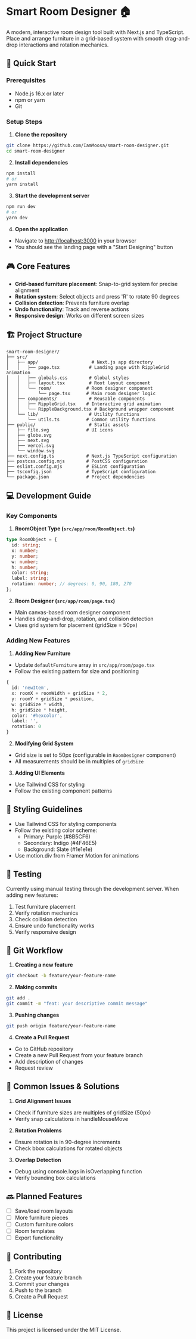 # Smart Room Designer 🏠

A modern, interactive room design tool built with Next.js and TypeScript. Place and arrange furniture in a grid-based system with smooth drag-and-drop interactions and rotation mechanics.

## 🚀 Quick Start

### Prerequisites
- Node.js 16.x or later
- npm or yarn
- Git

### Setup Steps

1. **Clone the repository**
```bash
git clone https://github.com/IamMoosa/smart-room-designer.git
cd smart-room-designer
```

2. **Install dependencies**
```bash
npm install
# or
yarn install
```

3. **Start the development server**
```bash
npm run dev
# or
yarn dev
```

4. **Open the application**
- Navigate to [http://localhost:3000](http://localhost:3000) in your browser
- You should see the landing page with a "Start Designing" button

## 🎮 Core Features

- **Grid-based furniture placement**: Snap-to-grid system for precise alignment
- **Rotation system**: Select objects and press 'R' to rotate 90 degrees
- **Collision detection**: Prevents furniture overlap
- **Undo functionality**: Track and reverse actions
- **Responsive design**: Works on different screen sizes

## 🏗️ Project Structure

```
smart-room-designer/
├── src/
│   ├── app/                    # Next.js app directory
│   │   ├── page.tsx           # Landing page with RippleGrid animation
│   │   ├── globals.css        # Global styles
│   │   ├── layout.tsx         # Root layout component
│   │   └── room/             # Room designer component
│   │       └── page.tsx      # Main room designer logic
│   ├── components/            # Reusable components
│   │   ├── RippleGrid.tsx    # Interactive grid animation
│   │   └── RippleBackground.tsx # Background wrapper component
│   └── lib/                   # Utility functions
│       └── utils.ts          # Common utility functions
├── public/                    # Static assets
│   ├── file.svg              # UI icons
│   ├── globe.svg
│   ├── next.svg
│   ├── vercel.svg
│   └── window.svg
├── next.config.ts            # Next.js TypeScript configuration
├── postcss.config.mjs        # PostCSS configuration
├── eslint.config.mjs         # ESLint configuration
├── tsconfig.json             # TypeScript configuration
└── package.json              # Project dependencies
```

## 💻 Development Guide

### Key Components

1. **RoomObject Type (`src/app/room/RoomObject.ts`)**
```typescript
type RoomObject = {
  id: string;
  x: number;
  y: number;
  w: number;
  h: number;
  color: string;
  label: string;
  rotation: number; // degrees: 0, 90, 180, 270
};
```

2. **Room Designer (`src/app/room/page.tsx`)**
- Main canvas-based room designer component
- Handles drag-and-drop, rotation, and collision detection
- Uses grid system for placement (gridSize = 50px)

### Adding New Features

1. **Adding New Furniture**
- Update `defaultFurniture` array in `src/app/room/page.tsx`
- Follow the existing pattern for size and positioning
```typescript
{
  id: 'newItem',
  x: roomX + roomWidth + gridSize * 2,
  y: roomY + gridSize * position,
  w: gridSize * width,
  h: gridSize * height,
  color: '#hexcolor',
  label: '',
  rotation: 0
}
```

2. **Modifying Grid System**
- Grid size is set to 50px (configurable in `RoomDesigner` component)
- All measurements should be in multiples of `gridSize`

3. **Adding UI Elements**
- Use Tailwind CSS for styling
- Follow the existing component patterns

## 🎨 Styling Guidelines

- Use Tailwind CSS for styling components
- Follow the existing color scheme:
  - Primary: Purple (#8B5CF6)
  - Secondary: Indigo (#4F46E5)
  - Background: Slate (#1e1e1e)
- Use motion.div from Framer Motion for animations

## 🧪 Testing

Currently using manual testing through the development server. When adding new features:
1. Test furniture placement
2. Verify rotation mechanics
3. Check collision detection
4. Ensure undo functionality works
5. Verify responsive design

## 📝 Git Workflow

1. **Creating a new feature**
```bash
git checkout -b feature/your-feature-name
```

2. **Making commits**
```bash
git add .
git commit -m "feat: your descriptive commit message"
```

3. **Pushing changes**
```bash
git push origin feature/your-feature-name
```

4. **Create a Pull Request**
- Go to GitHub repository
- Create a new Pull Request from your feature branch
- Add description of changes
- Request review

## 🐛 Common Issues & Solutions

1. **Grid Alignment Issues**
- Check if furniture sizes are multiples of gridSize (50px)
- Verify snap calculations in handleMouseMove

2. **Rotation Problems**
- Ensure rotation is in 90-degree increments
- Check bbox calculations for rotated objects

3. **Overlap Detection**
- Debug using console.logs in isOverlapping function
- Verify bounding box calculations

## 🔜 Planned Features

- [ ] Save/load room layouts
- [ ] More furniture pieces
- [ ] Custom furniture colors
- [ ] Room templates
- [ ] Export functionality

## 🤝 Contributing

1. Fork the repository
2. Create your feature branch
3. Commit your changes
4. Push to the branch
5. Create a Pull Request

## 📄 License

This project is licensed under the MIT License.
